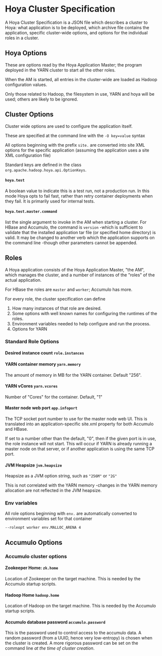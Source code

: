 <!---
  Licensed under the Apache License, Version 2.0 (the "License");
  you may not use this file except in compliance with the License.
  You may obtain a copy of the License at
  
   http://www.apache.org/licenses/LICENSE-2.0
  
  Unless required by applicable law or agreed to in writing, software
  distributed under the License is distributed on an "AS IS" BASIS,
  WITHOUT WARRANTIES OR CONDITIONS OF ANY KIND, either express or implied.
  See the License for the specific language governing permissions and
  limitations under the License. See accompanying LICENSE file.
-->
  
# Hoya Cluster Specification

A Hoya Cluster Specification is a JSON file which describes a cluster to
Hoya: what application is to be deployed, which archive file contains the
application, specific cluster-wide options, and options for the individual
roles in a cluster.

##  Hoya Options

These are options read by the Hoya Application Master; the program deployed
in the YARN cluster to start all the other roles.

When the AM is started, all entries in the cluster-wide  are loaded as Hadoop
configuration values.

Only those related to Hadoop, the filesystem in use, YARN and hoya will be
used; others are likely to be ignored.

## Cluster Options

Cluster wide options are used to configure the application itself.

These are specified at the command line with the `-O key=value` syntax

All options beginning with the prefix `site.` are converted into 
site XML options for the specific application (assuming the application uses 
a site XML configuration file)

Standard keys are defined in the class `org.apache.hadoop.hoya.api.OptionKeys`.

####  `hoya.test`

A boolean value to indicate this is a test run, not a production run. In this
mode Hoya opts to fail fast, rather than retry container deployments when
they fail. It is primarily used for internal tests.

####  `hoya.test.master.command`

list the single argument to invoke in the AM when starting a cluster.
For HBase and Accumulo, the command is `version` -which is sufficient to
validate that the installed application tar file (or specified home directory)
is valid. It may be changed to another verb which the application supports
on the command line -though other parameters cannot be appended.

## Roles

A Hoya application consists of the Hoya Application Master, "the AM", which
manages the cluster, and a number of instances of the "roles" of the actual
application.

For HBase the roles are `master` and `worker`; Accumulo has more.

For every role, the cluster specification can define
1. How many instances of that role are desired.
1. Some options with well known names for configuring the runtimes
of the roles.
1. Environment variables needed to help configure and run the process.
1. Options for YARN

### Standard Role Options

#### Desired instance count `role.instances`

#### YARN container memory `yarn.memory`

The amount of memory in MB for the YARN container. Default "256".

#### YARN vCores `yarn.vcores`

Number of "Cores" for the container. Default, "1"

####  Master node web port `app.infoport`

The TCP socket port number to use for the master node web UI. This is translated
into an application-specific site.xml property for both Accumulo and HBase.

If set to a number other than the default, "0", then if the given port is in
use, the role instance will not start. This will occur if YARN is already
running a master node on that server, or if another application is using
the same TCP port.

#### JVM Heapsize `jvm.heapsize`

Heapsize as a JVM option string, such as `"256M"` or `"2G"`

This is not correlated with the YARN memory -changes in the YARN memory allocation
are not reflected in the JVM heapsize.





### Env variables
 
 
All role options beginning with `env.` are automatically converted to
environment variables set for that container

    --roleopt worker env.MALLOC_ARENA 4

## Accumulo Options

### Accumulo cluster options

####  Zookeeper Home: `zk.home`

Location of Zookeeper on the target machine. This is needed by the 
Accumulo startup scripts.

#### Hadoop Home `hadoop.home`

Location of Hadoop on the target machine. This is needed by the 
Accumulo startup scripts.

#### Accumulo database password  `accumulo.password`

This is the password used to control access to the accumulo data.
A random password (from a UUID, hence very low-entropy) is chosen when
the cluster is created. A more rigorous password can be set on the command
line _at the time of cluster creation_.


